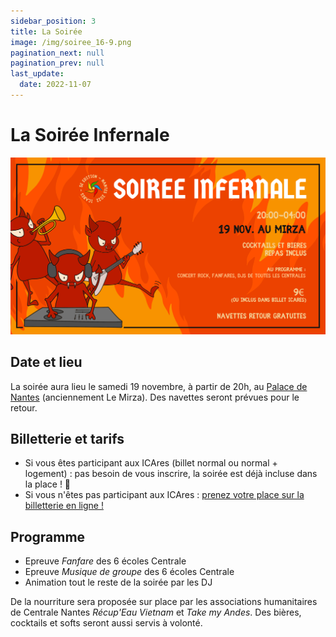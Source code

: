 ```yaml
---
sidebar_position: 3
title: La Soirée
image: /img/soiree_16-9.png
pagination_next: null
pagination_prev: null
last_update:
  date: 2022-11-07
---
```


# La Soirée Infernale

![](/img/soiree_16-9.png)

## Date et lieu

La soirée aura lieu le samedi 19 novembre, à partir de 20h, au [Palace de Nantes](https://goo.gl/maps/PKjtoVaEG5AGyMXT8)
(anciennement Le Mirza). Des navettes seront prévues pour le retour.

## Billetterie et tarifs

* Si vous êtes participant aux ICAres (billet normal ou normal + logement) : pas besoin de vous inscrire, la soirée est déjà incluse dans la place ! 🎉
* Si vous n'êtes pas participant aux ICAres : [prenez votre place sur la billetterie en ligne !](https://www.helloasso.com/associations/association-culturelle-de-l-ecole-centrale-de-nantes/evenements/soiree-infernale-icares)

## Programme

* Epreuve *Fanfare* des 6 écoles Centrale
* Epreuve *Musique de groupe* des 6 écoles Centrale
* Animation tout le reste de la soirée par les DJ

De la nourriture sera proposée sur place par les associations humanitaires de
Centrale Nantes *Récup'Eau Vietnam* et *Take my Andes*. Des bières, cocktails
et softs seront aussi servis à volonté.
